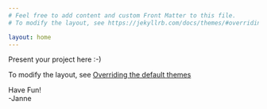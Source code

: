 ```yaml
---
# Feel free to add content and custom Front Matter to this file.
# To modify the layout, see https://jekyllrb.com/docs/themes/#overriding-theme-defaults

layout: home
---
```


Present your project here :-)

To modify the layout, see [Overriding the default themes](https://jekyllrb.com/docs/themes/#overriding-theme-defaults)

Have Fun!  
-Janne